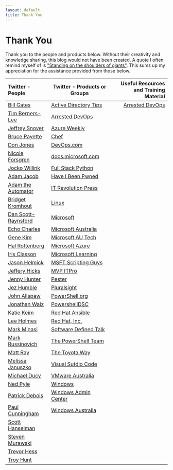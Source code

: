 ```yaml
---
layout: default
title: Thank You
---
```

# Thank You

Thank you to the people and products below. Without their creativity and knowledge sharing, this blog would not have been created. A quote I often remind myself of is ["Standing on the shoulders of giants"](https://en.wikipedia.org/wiki/Standing_on_the_shoulders_of_giants). This sums up my appreciation for the assistance provided from those below.


|Twitter - People|Twitter - Products or Groups|Useful Resources and Training Material|
| :--- | --- | ---: |
|[Bill Gates](https://twitter.com/BillGates)|[Active Directory Tips](https://twitter.com/ADTipsTricks)|[Arrested DevOps](https://www.arresteddevops.com/)|
|[Tim Berners-Lee](https://twitter.com/timberners_lee)|[Arrested DevOps](https://twitter.com/ArrestedDevOps)|
|[Jeffrey Snover](https://twitter.com/jsnover)|[Azure Weekly](https://twitter.com/AzureWeekly)|
|[Bruce Payette](https://twitter.com/BrucePayette)|[Chef](https://twitter.com/chef)|
|[Don Jones](https://twitter.com/concentrateddon)|[DevOps.com](https://twitter.com/devopsdotcom)|
|[Nicole Forsgren](https://twitter.com/nicolefv)|[docs.microsoft.com](https://twitter.com/docsmsft)|
|[Jocko Willink](https://twitter.com/jockowillink)|[Full Stack Python](https://twitter.com/fullstackpython)|
|[Adam Jacob](https://twitter.com/adamhjk)|[Have I Been Pwned](https://twitter.com/haveibeenpwned)|
|[Adam the Automator](https://twitter.com/adbertram)|[IT Revolution Press](https://twitter.com/ITRevBooks)|
|[Bridget Kromhout](https://twitter.com/bridgetkromhout)|[Linux](https://twitter.com/Linux)|
|[Dan Scott-Raynsford](https://twitter.com/dscottraynsford)|[Microsoft](https://twitter.com/Microsoft)|
|[Echo Charles](https://twitter.com/echocharles)|[Microsoft Australia](https://twitter.com/MicrosoftAU)|
|[Gene Kim](https://twitter.com/RealGeneKim)|[Microsoft AU Tech](https://twitter.com/MicrosoftAUTech)|
|[Hal Rottenberg](https://twitter.com/halr9000)|[Microsoft Azure](https://twitter.com/Azure)|
|[Iris Classon](https://twitter.com/IrisClasson)|[Microsoft Learning](https://twitter.com/MSLearning)|
|[Jason Helmick](https://twitter.com/theJasonHelmick)|[MSFT Scripting Guys](https://twitter.com/ScriptingGuys)|
|[Jeffery Hicks](https://twitter.com/JeffHicks)|[MVP ITPro](https://twitter.com/mvpitpro)|
|[Jenny Hunter](https://twitter.com/MsftJenny)|[Pester](https://twitter.com/PSPester)|
|[Jez Humble](https://twitter.com/jezhumble)|[Pluralsight](https://twitter.com/pluralsight)|
|[John Allspaw](https://twitter.com/allspaw)|[PowerShell.org](https://twitter.com/PSHOrg)|
|[Jonathan Walz](https://twitter.com/jonwalz)|[PowershellDSC](https://twitter.com/PowershellDSC_)|
|[Katie Keim](https://twitter.com/katiedsc)|[Red Hat Ansible](https://twitter.com/ansible)|
|[Lee Holmes](https://twitter.com/Lee_Holmes)|[Red Hat, Inc.](https://twitter.com/RedHat)|
|[Mark Minasi](https://twitter.com/mminasi)|[Software Defined Talk](https://twitter.com/SoftwareDefTalk)|
|[Mark Russinovich](https://twitter.com/markrussinovich)|[The PowerShell Team](https://twitter.com/PowerShell_Team)|
|[Matt Ray](https://twitter.com/mattray)|[The Toyota Way](https://twitter.com/The_Toyota_Way)|
|[Melissa Januszko](https://twitter.com/thedevopsdiva)|[Visual Sutdio Code](https://twitter.com/code)|
|[Michael Ducy](https://twitter.com/mfdii)|[VMware Australia](https://twitter.com/VMwareAU)|
|[Ned Pyle](https://twitter.com/NerdPyle)|[Windows](https://twitter.com/Windows)|
|[Patrick Debois](https://twitter.com/patrickdebois)|[Windows Admin Center](https://twitter.com/servermgmt)|
|[Paul Cunningham](https://twitter.com/PaulCunningham)|[Windows Australia](https://twitter.com/WindowsAU)|
|[Scott Hanselman](https://twitter.com/shanselman)|
|[Steven Murawski](https://twitter.com/StevenMurawski)|
|[Trevor Hess](https://twitter.com/trevorghess)|
|[Troy Hunt](https://twitter.com/troyhunt)|
